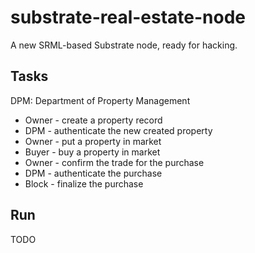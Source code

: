 # substrate-real-estate-node

A new SRML-based Substrate node, ready for hacking.

## Tasks
DPM: Department of Property Management

* Owner - create a property record
* DPM - authenticate the new created property
* Owner - put a property in market
* Buyer - buy a property in market
* Owner - confirm the trade for the purchase
* DPM - authenticate the purchase
* Block - finalize the purchase

## Run
TODO
